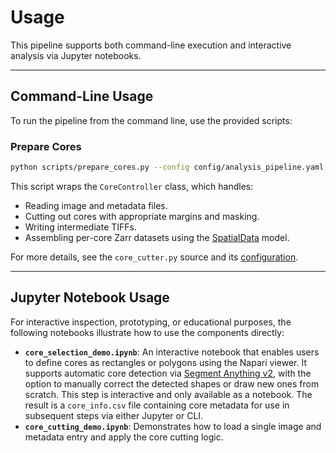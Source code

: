 # Usage

This pipeline supports both command-line execution and interactive analysis via Jupyter notebooks.

---

## Command-Line Usage

To run the pipeline from the command line, use the provided scripts:

### Prepare Cores

```bash
python scripts/prepare_cores.py --config config/analysis_pipeline.yaml
```

This script wraps the `CoreController` class, which handles:

* Reading image and metadata files.
* Cutting out cores with appropriate margins and masking.
* Writing intermediate TIFFs.
* Assembling per-core Zarr datasets using the [SpatialData](https://spatialdata.scverse.org/) model.

For more details, see the `core_cutter.py` source and its [configuration](configuration/core-cutting.md).

---

## Jupyter Notebook Usage

For interactive inspection, prototyping, or educational purposes, the following notebooks illustrate how to use the components directly:

* **`core_selection_demo.ipynb`**: An interactive notebook that enables users to define cores as rectangles or polygons using the Napari viewer. It supports automatic core detection via [Segment Anything v2](https://github.com/facebookresearch/sam2), with the option to manually correct the detected shapes or draw new ones from scratch. This step is interactive and only available as a notebook. The result is a `core_info.csv` file containing core metadata for use in subsequent steps via either Jupyter or CLI.
* **`core_cutting_demo.ipynb`**: Demonstrates how to load a single image and metadata entry and apply the core cutting logic.
